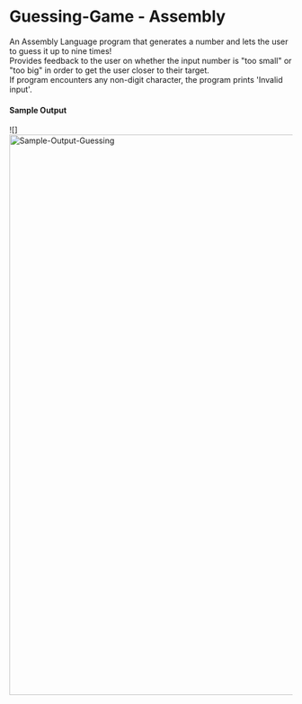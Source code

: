 # Guessing-Game - Assembly
An Assembly Language program that generates a number and lets the user to guess it up to nine times! <br />
Provides feedback to the user on whether the input number is "too small" or "too big" in order to get the user closer to their target. <br />
If program encounters any non-digit character, the program prints 'Invalid input'. <br />

#### Sample Output
![]
<img width="996" alt="Sample-Output-Guessing" src="https://user-images.githubusercontent.com/94030022/169667299-97e1e524-b12d-44f7-bc69-747cfbedc298.png">
